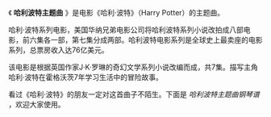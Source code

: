 

《 **哈利波特主题曲** 》是电影《哈利·波特》（Harry Potter）的主题曲。

哈利·波特系列电影，美国华纳兄弟电影公司将哈利波特系列小说改拍成八部电影，前六集各一部，第七集分成两部。哈利波特电影系列是全球史上最卖座的电影系列，总票房收入达76亿美元。

该电影是根据英国作家J·K·罗琳的奇幻文学系列小说改编而成，共7集。描写主角哈利·波特在霍格沃茨7年学习生活中的冒险故事。

看过《哈利·波特》的朋友一定对这首曲子不陌生。下面是 _哈利波特主题曲钢琴谱_ ，欢迎大家使用。

